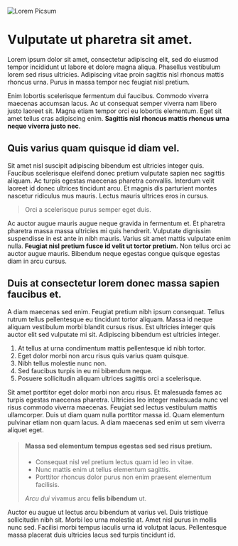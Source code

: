 ![Lorem Picsum](https://picsum.photos/id/102/600/300)

# Vulputate ut pharetra sit amet.

Lorem ipsum dolor sit amet, consectetur adipiscing elit, sed do eiusmod tempor incididunt ut labore et dolore magna aliqua. Phasellus vestibulum lorem sed risus ultricies. Adipiscing vitae proin sagittis nisl rhoncus mattis rhoncus urna. Purus in massa tempor nec feugiat nisl pretium. 

Enim lobortis scelerisque fermentum dui faucibus. Commodo viverra maecenas accumsan lacus. Ac ut consequat semper viverra nam libero justo laoreet sit. Magna etiam tempor orci eu lobortis elementum. Eget sit amet tellus cras adipiscing enim. **Sagittis nisl rhoncus mattis rhoncus urna neque viverra justo nec**.

## Quis varius quam quisque id diam vel. 

Sit amet nisl suscipit adipiscing bibendum est ultricies integer quis. Faucibus scelerisque eleifend donec pretium vulputate sapien nec sagittis aliquam. Ac turpis egestas maecenas pharetra convallis. Interdum velit laoreet id donec ultrices tincidunt arcu. Et magnis dis parturient montes nascetur ridiculus mus mauris. Lectus mauris ultrices eros in cursus. 

> Orci a scelerisque purus semper eget duis. 

Ac auctor augue mauris augue neque gravida in fermentum et. Et pharetra pharetra massa massa ultricies mi quis hendrerit. Vulputate dignissim suspendisse in est ante in nibh mauris. Varius sit amet mattis vulputate enim nulla. **Feugiat nisl pretium fusce id velit ut tortor pretium.** Non tellus orci ac auctor augue mauris. Bibendum neque egestas congue quisque egestas diam in arcu cursus. 

## Duis at consectetur lorem donec massa sapien faucibus et. 

A diam maecenas sed enim. Feugiat pretium nibh ipsum consequat. Tellus rutrum tellus pellentesque eu tincidunt tortor aliquam. Massa id neque aliquam vestibulum morbi blandit cursus risus. Est ultricies integer quis auctor elit sed vulputate mi sit. Adipiscing bibendum est ultricies integer. 

1. At tellus at urna condimentum mattis pellentesque id nibh tortor. 
2. Eget dolor morbi non arcu risus quis varius quam quisque. 
3. Nibh tellus molestie nunc non. 
4. Sed faucibus turpis in eu mi bibendum neque. 
5. Posuere sollicitudin aliquam ultrices sagittis orci a scelerisque. 

Sit amet porttitor eget dolor morbi non arcu risus. Et malesuada fames ac turpis egestas maecenas pharetra. Ultricies leo integer malesuada nunc vel risus commodo viverra maecenas. Feugiat sed lectus vestibulum mattis ullamcorper. Duis ut diam quam nulla porttitor massa id. Quam elementum pulvinar etiam non quam lacus. A diam maecenas sed enim ut sem viverra aliquet eget.

> #### Massa sed elementum tempus egestas sed sed risus pretium. 
>
> - Consequat nisl vel pretium lectus quam id leo in vitae. 
> - Nunc mattis enim ut tellus elementum sagittis. 
> - Porttitor rhoncus dolor purus non enim praesent elementum facilisis. 
>
> *Arcu dui* vivamus arcu **felis bibendum** ut. 

Auctor eu augue ut lectus arcu bibendum at varius vel. Duis tristique sollicitudin nibh sit. Morbi leo urna molestie at. Amet nisl purus in mollis nunc sed. Facilisi morbi tempus iaculis urna id volutpat lacus. Pellentesque massa placerat duis ultricies lacus sed turpis tincidunt id. 